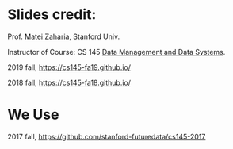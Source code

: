 # Slides credit:

Prof. [Matei Zaharia](https://cs.stanford.edu/~matei/), Stanford Univ.

Instructor of Course: CS 145 [Data Management and Data Systems](http://web.stanford.edu/class/cs145/). 

2019 fall, https://cs145-fa19.github.io/

2018 fall, https://cs145-fa18.github.io/ 

# We Use

2017 fall, https://github.com/stanford-futuredata/cs145-2017


